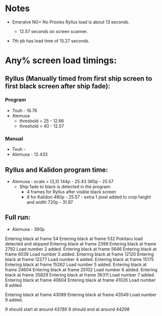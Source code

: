 # Notes


- Emeralve NG+ No Proxies Ryllus load is about 13 seconds.
    - 12.57 seconds on screen scanner.

- 7th pb has load time of 15.27 seconds.

# Any% screen load timings:

## Ryllus (Manually timed from first ship screen to first black screen after ship fade):

### Program
- Touh - 16.76
- Alemusa 
    - threshold = 25 - 12.66
    - threshold = 40 - 12.57

### Manual
- Touh - 
- Alemusa - 12.433

## Ryllus and Kalidon program time:
- Alemusa - scale = (3,3) 
144p - 25.43
360p - 25.57
    - Ship fade to black is detected in the program:
        - 4 frames for Ryllus after visible black screen
        - 8 for Kalidon
480p - 25.57 - extra 1 pixel added to crop height and width
720p - 31.97

## Full run:
- Alemusa - 360p

Entering black at frame 54
Entering black at frame 532
Pokitaru load detected and skipped
Entering black at frame 2399
Entering black at frame 2792
Load number 2 added.
Entering black at frame 5646
Entering black at frame 6039
Load number 3 added.
Entering black at frame 12120
Entering black at frame 12277
Load number 4 added.
Entering black at frame 15175
Entering black at frame 15262
Load number 5 added.
Entering black at frame 24604
Entering black at frame 25102
Load number 6 added.
Entering black at frame 35829
Entering black at frame 36311
Load number 7 added.
Entering black at frame 40604
Entering black at frame 41026
Load number 8 added.

Entering black at frame 43089
Entering black at frame 43549
Load number 9 added.

9 should start at around 43780
9 should end at around 44298
